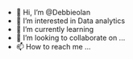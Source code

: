 - 👋 Hi, I’m @Debbieolan
- 👀 I’m interested in Data analytics 
- 🌱 I’m currently learning
- 💞️ I’m looking to collaborate on ...
- 📫 How to reach me ...

<!---
Debbieolan/Debbieolan is a ✨ special ✨ repository because its `README.md` (this file) appears on your GitHub profile.
You can click the Preview link to take a look at your changes.
--->
